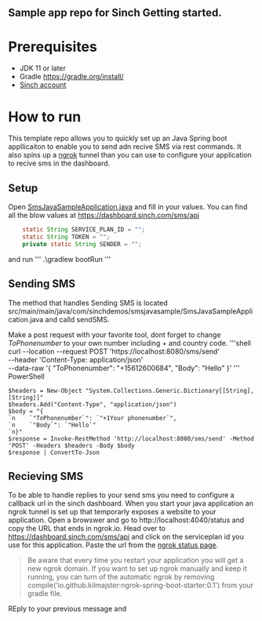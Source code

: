 ## Sample app repo for Sinch Getting started. 


# Prerequisites

- JDK 11 or later
- Gradle https://gradle.org/install/
- [Sinch account](https://dashboard.sinch.com) 

# How to run
This template repo allows you to quickly set up an Java Spring boot appllicaiton to enable you to send adn recive SMS via rest commands. It also spins up a [ngrok](https:ngrok.com) tunnel than you can use to configure your application to recive sms in the dashboard. 

## Setup
Open [SmsJavaSampleApplication.java](src/main/main/java/com/sinchdemos/smsjavasample/SmsJavaSampleApplication.java) and fill in your values. You can find all the blow values at https://dashboard.sinch.com/sms/api

```java
    static String SERVICE_PLAN_ID = "";
	static String TOKEN = "";
	private static String SENDER = ""; 
```
and run 
'''
.\gradlew bootRun
'''

## Sending SMS 

The method that handles Sending SMS is located 
src/main/main/java/com/sinchdemos/smsjavasample/SmsJavaSampleApplication.java
and calld sendSMS. 

Make a post request with your favorite tool, dont forget to change *ToPhonenumber* to your own number including + and country code. 
'''shell
curl --location --request POST 'https://localhost:8080/sms/send' \
--header 'Content-Type: application/json' \
--data-raw '{
    "ToPhonenumber": "+15612600684",
    "Body": "Hello"
}'
'''
PowerShell
```
$headers = New-Object "System.Collections.Generic.Dictionary[[String],[String]]"
$headers.Add("Content-Type", "application/json")
$body = "{
`n    `"ToPhonenumber`": `"+1Your phonenumber`",
`n    `"Body`": `"Hello`"
`n}"
$response = Invoke-RestMethod 'http://localhost:8080/sms/send' -Method 'POST' -Headers $headers -Body $body
$response | ConvertTo-Json
```



## Recieving SMS

To be able to handle replies to your send sms you need to configure a callback url in the sinch dashboard. When you start your java application an ngrok tunnel is set up that temporarly exposes a website to your application. Open a browswer and go to http://localhost:4040/status and copy the URL that ends in ngrok.io. Head over to 
https://dashboard.sinch.com/sms/api and click on the serviceplan id you use for this application. Paste the url from the [ngrok status page](http://localhost:4040/status). 

> Be aware  that every time you restart your application you will get a new ngrok domain. If you want to set up ngrok manually and keep it running, you can turn of the automatic ngrok by removing compile('io.github.kilmajster:ngrok-spring-boot-starter:0.1') from your gradle file. 

REply to your previous message and 

